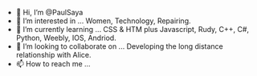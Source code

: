 - 👋 Hi, I’m @PaulSaya
- 👀 I’m interested in ... Women, Technology, Repairing. 
- 🌱 I’m currently learning ... CSS & HTM plus Javascript, Rudy, C++, C#, Python, Weebly, IOS, Andriod. 
- 💞️ I’m looking to collaborate on ... Developing the long distance relationship with Alice. 
- 📫 How to reach me ...

<!---
mogomotsigumede/mogomotsigumede is a ✨ special ✨ repository because its `README.md` (this file) appears on your GitHub profile.
You can click the Preview link to take a look at your changes.
--->

